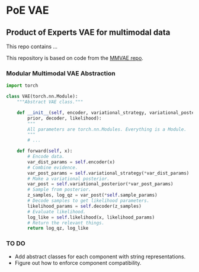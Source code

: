 # PoE VAE

## Product of Experts VAE for multimodal data


This repo contains ...

This repository is based on code from the
[MMVAE repo](https://github.com/iffsid/mmvae).

### Modular Multimodal VAE Abstraction

```python
import torch

class VAE(torch.nn.Module):
	"""Abstract VAE class."""

	def __init__(self, encoder, variational_strategy, variational_posterior, \
		prior, decoder, likelihood):
		"""
		All parameters are torch.nn.Modules. Everything is a Module.
		"""
		# ...

	def forward(self, x):
		# Encode data.
		var_dist_params = self.encoder(x)
		# Combine evidence.
		var_post_params = self.variational_strategy(*var_dist_params)
		# Make a variational posterior.
		var_post = self.variational_posterior(*var_post_params)
		# Sample from posterior.
		z_samples, log_qz = var_post(*self.sample_params)
		# Decode samples to get likelihood parameters.
		likelihood_params = self.decoder(z_samples)
		# Evaluate likelihood.
		log_like = self.likelihood(x, likelihood_params)
		# Return the relevant things.
		return log_qz, log_like
```



### TO DO

- Add abstract classes for each component with string representations.
- Figure out how to enforce component compatibility.

